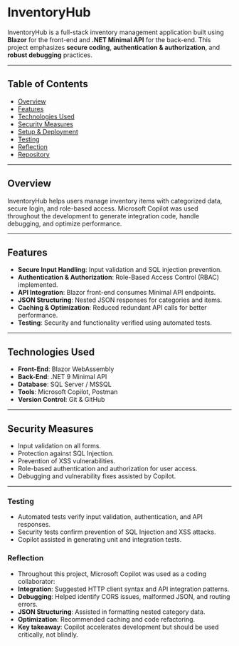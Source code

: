 # InventoryHub

InventoryHub is a full-stack inventory management application built using **Blazor** for the front-end and **.NET Minimal API** for the back-end. This project emphasizes **secure coding**, **authentication & authorization**, and **robust debugging** practices.

---

## Table of Contents
- [Overview](#overview)
- [Features](#features)
- [Technologies Used](#technologies-used)
- [Security Measures](#security-measures)
- [Setup & Deployment](#setup--deployment)
- [Testing](#testing)
- [Reflection](#reflection)
- [Repository](#repository)

---

## Overview
InventoryHub helps users manage inventory items with categorized data, secure login, and role-based access. Microsoft Copilot was used throughout the development to generate integration code, handle debugging, and optimize performance.

---

## Features
- **Secure Input Handling**: Input validation and SQL injection prevention.
- **Authentication & Authorization**: Role-Based Access Control (RBAC) implemented.
- **API Integration**: Blazor front-end consumes Minimal API endpoints.
- **JSON Structuring**: Nested JSON responses for categories and items.
- **Caching & Optimization**: Reduced redundant API calls for better performance.
- **Testing**: Security and functionality verified using automated tests.

---

## Technologies Used
- **Front-End**: Blazor WebAssembly  
- **Back-End**: .NET 9 Minimal API  
- **Database**: SQL Server / MSSQL  
- **Tools**: Microsoft Copilot, Postman  
- **Version Control**: Git & GitHub  

---

## Security Measures
- Input validation on all forms.
- Protection against SQL Injection.
- Prevention of XSS vulnerabilities.
- Role-based authentication and authorization for user access.
- Debugging and vulnerability fixes assisted by Copilot.

---

### Testing

- Automated tests verify input validation, authentication, and API responses.
- Security tests confirm prevention of SQL Injection and XSS attacks.
- Copilot assisted in generating unit and integration tests.

### Reflection

- Throughout this project, Microsoft Copilot was used as a coding collaborator:
- **Integration**: Suggested HTTP client syntax and API integration patterns.
- **Debugging**: Helped identify CORS issues, malformed JSON, and routing errors.
- **JSON Structuring**: Assisted in formatting nested category data.
- **Optimization**: Recommended caching and code refactoring.
- **Key takeaway**: Copilot accelerates development but should be used critically, not blindly.